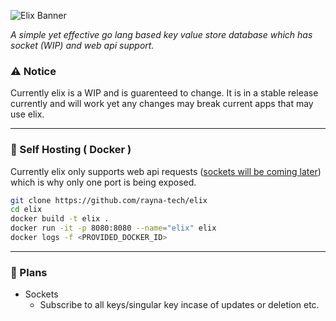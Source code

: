 ![Elix Banner](https://cdn.rayna.tech/elixdb-banner.png)

*A simple yet effective go lang based key value store database which has socket (WIP) and web api support.*

### ⚠️ Notice

Currently elix is a WIP and is  guarenteed to change. It is in a stable release currently and will work yet any changes may break current apps that may use elix.
<br/>

---
### 🐳 Self Hosting ( Docker )

Currently elix only supports web api requests ([sockets will be coming later](#plans)) which is why only one port is being exposed.

```sh
git clone https://github.com/rayna-tech/elix
cd elix
docker build -t elix .
docker run -it -p 8080:8080 --name="elix" elix
docker logs -f <PROVIDED_DOCKER_ID>
```
---
### 📑 Plans

- Sockets
    - Subscribe to all keys/singular key incase of updates or deletion etc.
